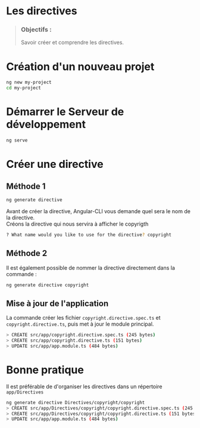 # Les directives
> ### Objectifs :
> Savoir créer et comprendre les directives.



# Création d'un nouveau projet

```bash
ng new my-project
cd my-project
```



# Démarrer le Serveur de développement

```bash
ng serve
```



# Créer une directive

## Méthode 1

```bash
ng generate directive 
```

Avant de créer la directive, Angular-CLI vous demande quel sera le nom de la directive.  
Créons la directive qui nous servira à afficher le copyrigth

```bash
? What name would you like to use for the directive? copyright
```

## Méthode 2

Il est également possible de nommer la directive directement dans la commande :

```bash
ng generate directive copyright
```

## Mise à jour de l'application

La commande créer les fichier `copyright.directive.spec.ts` et `copyright.directive.ts`, puis met à jour le module principal.

```bash
> CREATE src/app/copyright.directive.spec.ts (245 bytes)
> CREATE src/app/copyright.directive.ts (151 bytes)
> UPDATE src/app/app.module.ts (484 bytes)
```



# Bonne pratique

Il est préférable de d'organiser les directives dans un répertoire `app/Directives`

```bash
ng generate directive Directives/copyright/copyright
> CREATE src/app/Directives/copyright/copyright.directive.spec.ts (245 bytes)
> CREATE src/app/Directives/copyright/copyright.directive.ts (151 bytes)
> UPDATE src/app/app.module.ts (484 bytes)
```